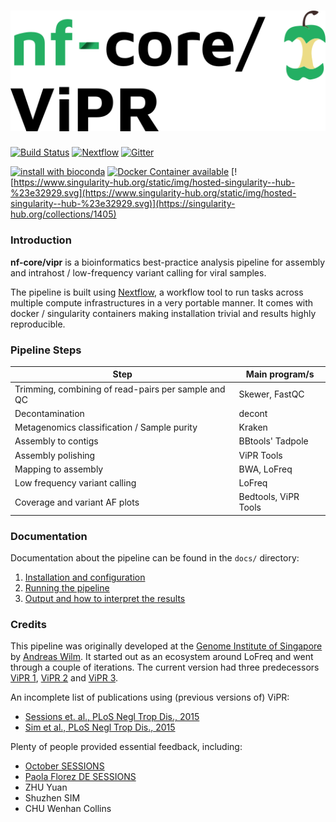 # ![nf-core/vipr](docs/images/vipr_logo.png)

[![Build Status](https://travis-ci.org/nf-core/vipr.svg?branch=master)](https://travis-ci.org/nf-core/vipr)
[![Nextflow](https://img.shields.io/badge/nextflow-%E2%89%A518.10.1-brightgreen.svg)](https://www.nextflow.io/)
[![Gitter](https://img.shields.io/badge/gitter-%20join%20chat%20%E2%86%92-4fb99a.svg)](https://gitter.im/nf-core/Lobby)

[![install with bioconda](https://img.shields.io/badge/install%20with-bioconda-brightgreen.svg)](http://bioconda.github.io/)
[![Docker Container available](https://img.shields.io/docker/automated/nfcore/vipr.svg)](https://hub.docker.com/r/nfcore/vipr/)
[![https://www.singularity-hub.org/static/img/hosted-singularity--hub-%23e32929.svg](https://www.singularity-hub.org/static/img/hosted-singularity--hub-%23e32929.svg)](https://singularity-hub.org/collections/1405)

### Introduction

**nf-core/vipr** is a bioinformatics best-practice analysis pipeline
for assembly and intrahost / low-frequency variant calling for viral
samples.

The pipeline is built using [Nextflow](https://www.nextflow.io), a workflow tool to run tasks across multiple compute infrastructures in a very portable manner. It comes with docker / singularity containers making installation trivial and results highly reproducible.

### Pipeline Steps

| Step                                                | Main program/s                      |
|-----------------------------------------------------|-------------------------------------|
| Trimming, combining of read-pairs per sample and QC | Skewer, FastQC                      |
| Decontamination                                     | decont                              |
| Metagenomics classification / Sample purity         | Kraken                              |
| Assembly to contigs                                 | BBtools' Tadpole                    |
| Assembly polishing                                  | ViPR Tools                          |
| Mapping to assembly                                 | BWA, LoFreq                         |
| Low frequency variant calling                       | LoFreq                              |
| Coverage and variant AF plots                       | Bedtools, ViPR Tools                |

### Documentation

Documentation about the pipeline can be found in the `docs/` directory:

1. [Installation and configuration](docs/installation.md)
2. [Running the pipeline](docs/usage.md)
3. [Output and how to interpret the results](docs/output.md)

### Credits

This pipeline was originally developed at the
[Genome Institute of Singapore](http://a-star.edu.sg/gis) by
[Andreas Wilm](https://github.com/andreas-wilm/). It started out as an
ecosystem around LoFreq and went through a couple of iterations. The
current version had three predecessors
[ViPR 1](https://github.com/CSB5/vipr),
[ViPR 2](https://github.com/CSB5/vipr2) and
[ViPR 3](https://github.com/gis-rpd/pipelines/tree/master/germs/vipr).

An incomplete list of publications using (previous versions of) ViPR:

- [Sessions et. al., PLoS Negl Trop Dis., 2015](https://www.ncbi.nlm.nih.gov/pubmed/26327586)
- [Sim et al., PLoS Negl Trop Dis., 2015](https://www.ncbi.nlm.nih.gov/pubmed/26325059)

Plenty of people provided essential feedback, including:

- [October SESSIONS](https://www.duke-nus.edu.sg/content/sessions-october)
- [Paola Florez DE SESSIONS](https://www.a-star.edu.sg/gis/Our-People/Platform-Leaders)
- ZHU Yuan
- Shuzhen SIM
- CHU Wenhan Collins
